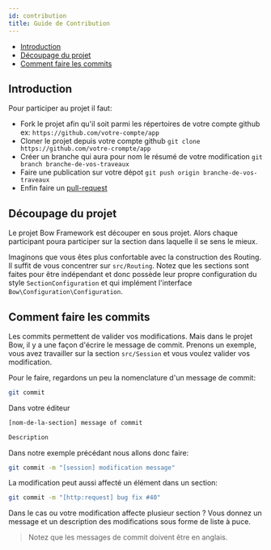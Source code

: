 ```yaml
---
id: contribution
title: Guide de Contribution
---
```


- [Introduction](#introduction)
- [Découpage du projet](#decoupage-du-projet)
- [Comment faire les commits](#comment-faire-les-commits)

## Introduction

Pour participer au projet il faut:

- Fork le projet afin qu'il soit parmi les répertoires de votre compte github ex: `https://github.com/votre-compte/app`
- Cloner le projet depuis votre compte github `git clone https://github.com/votre-crompte/app`
- Créer un branche qui aura pour nom le résumé de votre modification `git branch branche-de-vos-traveaux`
- Faire une publication sur votre dépot `git push origin branche-de-vos-traveaux`
- Enfin faire un [pull-request](https://www.thinkful.com/learn/github-pull-request-tutorial/Keep-Tabs-on-the-Project#Time-to-Submit-Your-First-PR)

## Découpage du projet

Le projet Bow Framework est découper en sous projet. Alors chaque participant poura participer sur la section dans laquelle il se sens le mieux.

Imaginons que vous êtes plus confortable avec la construction des Routing. Il suffit de vous concentrer sur `src/Routing`. Notez que les sections sont faites pour être indépendant et donc possède leur propre configuration du style `SectionConfiguration` et qui implément l'interface `Bow\Configuration\Configuration`.

## Comment faire les commits

Les commits permettent de valider vos modifications. Mais dans le projet Bow, il y a une façon d'écrire le message de commit. Prenons un exemple, vous avez travailler sur la section `src/Session` et vous voulez valider vos modification.

Pour le faire, regardons un peu la nomenclature d'un message de commit:

```sh
git commit
```

Dans votre éditeur

```sh
[nom-de-la-section] message of commit

Description
```

Dans notre exemple précédant nous allons donc faire:

```sh
git commit -m "[session] modification message"
```

La modification peut aussi affecté un élément dans un section:

```sh
git commit -m "[http:request] bug fix #40"
```

Dans le cas ou votre modification affecte plusieur section ? Vous donnez un message et un description des modifications sous forme de liste à puce.

> Notez que les messages de commit doivent être en anglais.

